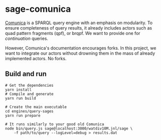 # sage-comunica

[Comunica](https://github.com/comunica/comunica) is a SPARQL query
engine with an emphasis on modularity. To ensure completeness of query
results, it already includes actors such as quad pattern fragments
(qpf), or brqpf. We want to provide one for *continuation* queries. 


However, Comunica's documentation encourages forks. In this project,
we want to integrate our actors without drowning them in the mass of
already implemented actors. No forks.

## Build and run

```shell
# Get the dependencies
yarn install
# Compile and generate
yarn run build

# Create the main executable
cd engines/query-sages
yarn run prepare

# It runs similarly to your good old Comunica
node bin/query.js sage@localhost:3000/watdiv10M.jnl/sage \
    -f path/to/query --logLevel=debug > results.dat
```
